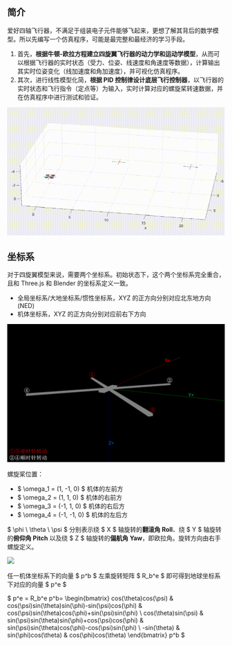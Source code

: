 ## 简介

爱好四轴飞行器，不满足于组装电子元件能够飞起来，更想了解其背后的数学模型。所以先编写一个仿真程序，可能是最完整和最经济的学习手段。
1. 首先，**根据牛顿-欧拉方程建立四旋翼飞行器的动力学和运动学模型**，从而可以根据飞行器的实时状态（受力、位姿、线速度和角速度等数据），计算输出其实时位姿变化（线加速度和角加速度），并可视化仿真程序。
2. 其次，进行线性模型化简，**根据 PID 控制律设计底层飞行控制器**，以飞行器的实时状态和飞行指令（定点等）为输入，实时计算对应的螺旋桨转速数据，并在仿真程序中进行测试和验证。

<img src="demo.gif" alt="示意图"/>


## 坐标系

对于四旋翼模型来说，需要两个坐标系。初始状态下，这个两个坐标系完全重合，且和 Three.js 和 Blender 的坐标系定义一致。
* 全局坐标系/大地坐标系/惯性坐标系，XYZ 的正方向分别对应北东地方向 (NED)
* 机体坐标系，XYZ 的正方向分别对应前右下方向

<img src="frame.png" />

螺旋桨位置：
* $ \omega_1 = (1, -1, 0) $ 机体的左前方
* $ \omega_2 = (1, 1, 0) $ 机体的右前方
* $ \omega_3 = (-1, 1, 0) $ 机体的右后方
* $ \omega_4 = (-1, -1, 0) $ 机体的左后方

$ \phi \ \theta \ \psi $ 分别表示绕 $ X $ 轴旋转的**翻滚角 Roll**、绕 $ Y $ 轴旋转的**俯仰角 Pitch** 以及绕 $ Z $ 轴旋转的**偏航角 Yaw**，即欧拉角。旋转方向由右手螺旋定义。

<img src="https://pic1.zhimg.com/80/v2-f3101ad00adbc902f12d9ffcedae4e24_720w.jpg" width="30%" />

任一机体坐标系下的向量 $ p^b $ 左乘旋转矩阵 $ R_b^e $ 即可得到地球坐标系下对应的向量 $ p^e $

$ p^e = R_b^e p^b= 
\begin{bmatrix} 
cos(\theta)cos(\psi) & cos(\psi)sin(\theta)sin(\phi)-sin(\psi)cos(\phi) & cos(\psi)sin(\theta)cos(\phi)+sin(\psi)sin(\phi) \\ 
cos(\theta)sin(\psi) & sin(\psi)sin(\theta)sin(\phi)+cos(\psi)cos(\phi) & sin(\psi)sin(\theta)cos(\phi)-cos(\psi)sin(\phi) 
\\ -sin(\theta) & sin(\phi)cos(\theta) & cos(\phi)cos(\theta)
\end{bmatrix} p^b $

